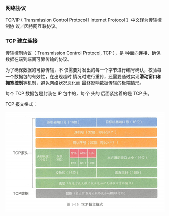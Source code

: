 ### 网络协议

TCP/IP ( Transmission Control Protocol I Internet Protocol ）中文译为传输控制协 议／因特网互联协议。



### TCP 建立连接

传输控制协议（ Transmission Control Protocol, TCP ），是 种面向连接、确保 数据在端到端间可靠传输的协议。

为了确保数据的可靠传输，不 仅需要对发出的每一个字节进行编号确认，校验每一个数据包的有效性，在出现超时 情况时进行重传，还需要通过实现**滑动窗口和拥塞控制**等机制，避免网络状况恶化而 最终影响数据传输的极端情形。

每个 TCP 数据包是封装在 IP 包中的，每个 头的 后面紧接着的是 TCP 头。

TCP 报文格式：



![tcp报文格式](.\pic\tcp报文格式.png)

